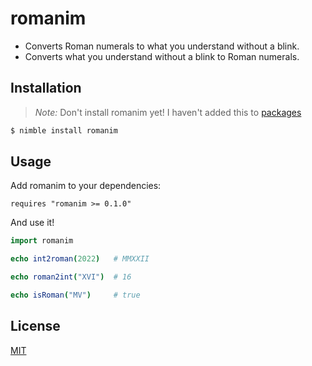 # romanim
 - Converts Roman numerals to what you understand without a blink.
 - Converts what you understand without a blink to Roman numerals.

## Installation
> *Note:* Don't install romanim yet! I haven't added this to [packages](https://github.com/nim-lang/packages#nim-packages-)
```bash
$ nimble install romanim
```

## Usage
Add romanim to your dependencies:
```
requires "romanim >= 0.1.0"
```

And use it!
```nim
import romanim

echo int2roman(2022)   # MMXXII

echo roman2int("XVI")  # 16

echo isRoman("MV")     # true
```

## License
[MIT](https://github.com/bichanna/romanim/blob/master/LICENSE.txt)
